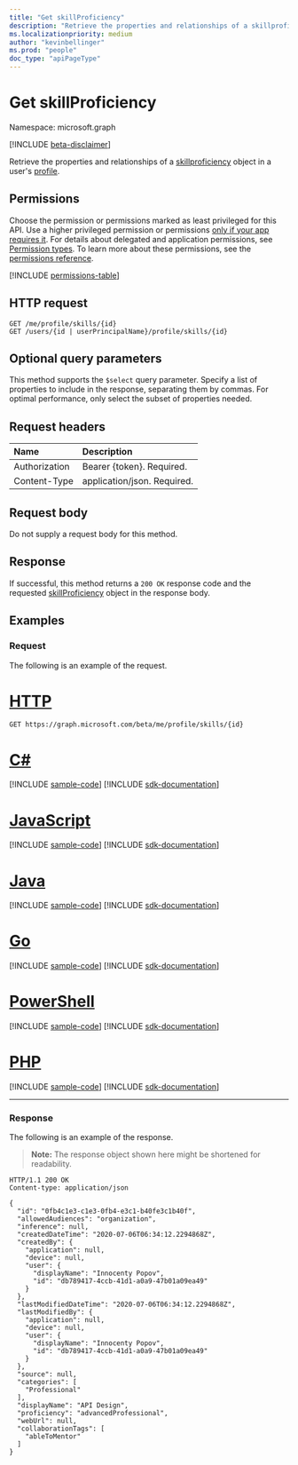 ```yaml
---
title: "Get skillProficiency"
description: "Retrieve the properties and relationships of a skillproficiency object."
ms.localizationpriority: medium
author: "kevinbellinger"
ms.prod: "people"
doc_type: "apiPageType"
---
```


# Get skillProficiency

Namespace: microsoft.graph

[!INCLUDE [beta-disclaimer](../../includes/beta-disclaimer.md)]

Retrieve the properties and relationships of a [skillproficiency](../resources/skillproficiency.md) object in a user's [profile](../resources/profile.md).

## Permissions

Choose the permission or permissions marked as least privileged for this API. Use a higher privileged permission or permissions [only if your app requires it](/graph/permissions-overview#best-practices-for-using-microsoft-graph-permissions). For details about delegated and application permissions, see [Permission types](/graph/permissions-overview#permission-types). To learn more about these permissions, see the [permissions reference](/graph/permissions-reference).

<!-- { "blockType": "permissions", "name": "skillproficiency_get" } -->
[!INCLUDE [permissions-table](../includes/permissions/skillproficiency-get-permissions.md)]

## HTTP request

<!-- { "blockType": "ignored" } -->

```http
GET /me/profile/skills/{id}
GET /users/{id | userPrincipalName}/profile/skills/{id}
```

## Optional query parameters

This method supports the `$select` query parameter. Specify a list of properties to include in the response, separating them by commas. For optimal performance, only select the subset of properties needed.

## Request headers

| Name           | Description                  |
|:---------------|:-----------------------------|
| Authorization  | Bearer {token}. Required.    |
| Content-Type   | application/json. Required.  |


## Request body

Do not supply a request body for this method.

## Response

If successful, this method returns a `200 OK` response code and the requested [skillProficiency](../resources/skillproficiency.md) object in the response body.

## Examples

### Request

The following is an example of the request.

# [HTTP](#tab/http)
<!-- {
  "blockType": "request",
  "name": "get_skillproficiency"
}-->

```msgraph-interactive
GET https://graph.microsoft.com/beta/me/profile/skills/{id}
```

# [C#](#tab/csharp)
[!INCLUDE [sample-code](../includes/snippets/csharp/get-skillproficiency-csharp-snippets.md)]
[!INCLUDE [sdk-documentation](../includes/snippets/snippets-sdk-documentation-link.md)]

# [JavaScript](#tab/javascript)
[!INCLUDE [sample-code](../includes/snippets/javascript/get-skillproficiency-javascript-snippets.md)]
[!INCLUDE [sdk-documentation](../includes/snippets/snippets-sdk-documentation-link.md)]

# [Java](#tab/java)
[!INCLUDE [sample-code](../includes/snippets/java/get-skillproficiency-java-snippets.md)]
[!INCLUDE [sdk-documentation](../includes/snippets/snippets-sdk-documentation-link.md)]

# [Go](#tab/go)
[!INCLUDE [sample-code](../includes/snippets/go/get-skillproficiency-go-snippets.md)]
[!INCLUDE [sdk-documentation](../includes/snippets/snippets-sdk-documentation-link.md)]

# [PowerShell](#tab/powershell)
[!INCLUDE [sample-code](../includes/snippets/powershell/get-skillproficiency-powershell-snippets.md)]
[!INCLUDE [sdk-documentation](../includes/snippets/snippets-sdk-documentation-link.md)]

# [PHP](#tab/php)
[!INCLUDE [sample-code](../includes/snippets/php/get-skillproficiency-php-snippets.md)]
[!INCLUDE [sdk-documentation](../includes/snippets/snippets-sdk-documentation-link.md)]

---

### Response

The following is an example of the response.

> **Note:** The response object shown here might be shortened for readability.

<!-- {
  "blockType": "response",
  "truncated": true,
  "@odata.type": "microsoft.graph.skillProficiency"
} -->

```http
HTTP/1.1 200 OK
Content-type: application/json

{
  "id": "0fb4c1e3-c1e3-0fb4-e3c1-b40fe3c1b40f",
  "allowedAudiences": "organization",
  "inference": null,
  "createdDateTime": "2020-07-06T06:34:12.2294868Z",
  "createdBy": {
    "application": null,
    "device": null,
    "user": {
      "displayName": "Innocenty Popov",
      "id": "db789417-4ccb-41d1-a0a9-47b01a09ea49"
    }
  },
  "lastModifiedDateTime": "2020-07-06T06:34:12.2294868Z",
  "lastModifiedBy": {
    "application": null,
    "device": null,
    "user": {
      "displayName": "Innocenty Popov",
      "id": "db789417-4ccb-41d1-a0a9-47b01a09ea49"
    }
  },
  "source": null,
  "categories": [
    "Professional"
  ],
  "displayName": "API Design",
  "proficiency": "advancedProfessional",
  "webUrl": null,
  "collaborationTags": [
    "ableToMentor"
  ]
}
```


